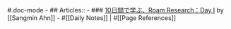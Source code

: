 #.doc-mode
    - ## Articles::
        - ### [10日間で学ぶ、Roam Research：Day I](https://note.com/sangmin/n/ne6fc12571d44) by [[Sangmin Ahn]]
            - #[[Daily Notes]] | #[[Page References]]
